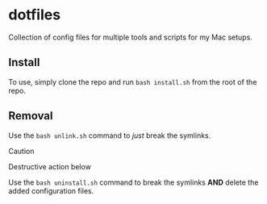 # dotfiles

Collection of config files for multiple tools and scripts for my Mac setups.

## Install

To use, simply clone the repo and run `bash install.sh` from the root of the repo.

## Removal

Use the `bash unlink.sh` command to _just_ break the symlinks.

> [!CAUTION]
> Destructive action below

Use the `bash uninstall.sh` command to break the symlinks **AND** delete the added configuration files.
